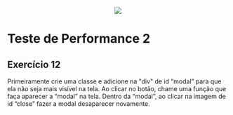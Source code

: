 <p align="center">
    <img src="https://www.infnet.edu.br/infnet/wp-content/themes/infnet.homepage//assets/img/LogoInfnetRodape.png"/>
</p>

# Teste de Performance 2

## Exercício 12

Primeiramente crie uma classe e adicione na "div" de id “modal” para que ela não seja mais visível na tela. Ao clicar no botão, chame uma função que faça aparecer a “modal” na tela. Dentro da “modal”, ao clicar na imagem de id “close” fazer a modal desaparecer novamente.
